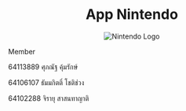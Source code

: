 <h1 align="center">App Nintendo</h1>
<p align="center">
  <img src="https://upload.wikimedia.org/wikipedia/commons/thumb/b/b3/Nintendo_red_logo.svg/2560px-Nintendo_red_logo.svg.png" alt="Nintendo Logo">
</p>
<form>
    <p>Member</p>
    <p>64113889 ศุภณัฐ คุ้มรักษ์</p>
    <p>64106107 ธัมมกิตติ์ โชติช่วง</p>
    <p>64102288 จิรายุ สาสนทาญาติ</p>
</form>
